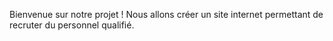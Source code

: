 Bienvenue sur notre projet !
Nous allons créer un site internet permettant de recruter du personnel qualifié.

